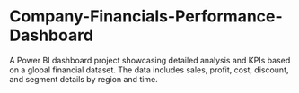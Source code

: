 # Company-Financials-Performance-Dashboard
A Power BI dashboard project showcasing detailed analysis and KPIs based on a global financial dataset. The data includes sales, profit, cost, discount, and segment details by region and time.
